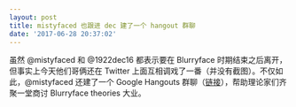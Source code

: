 ```yaml
---
layout: post
title: mistyfaced 也跟进 dec 建了一个 hangout 群聊
date: '2017-06-28 20:37:02'
---
```



虽然 @mistyfaced 和 @1922dec16 都表示要在 Blurryface 时期结束之后离开，但事实上今天他们哥俩还在 Twitter 上面互相调戏了一番（并没有截图）。不仅如此，@mistyfaced 还建了一个 Google Hangouts 群聊（[链接](https://hangouts.google.com/group/gsyvrLGnlGQeERWK2)），帮助理论家们齐聚一堂商讨 Blurryface theories 大业。


